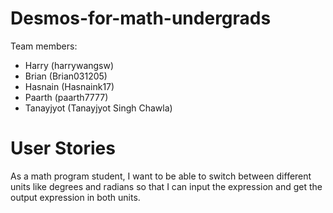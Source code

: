 # Desmos-for-math-undergrads
Team members: 
- Harry (harrywangsw)
- Brian (Brian031205)
- Hasnain (Hasnaink17)
- Paarth (paarth7777)
- Tanayjyot (Tanayjyot Singh Chawla)

# User Stories
As a math program student, I want to be able to switch between different units like degrees and radians so that I can input the expression and get the output expression in both units.
